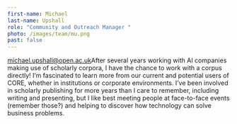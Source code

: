 ```yaml
---
first-name: Michael
last-name: Upshall
role: "Community and Outreach Manager "
photo: /images/team/mu.png
past: false
---
```

[michael.upshall@open.ac.uk](michael.upshall@open.ac.uk)[](michael.upshall@open.ac.uk)[](michael.upshall@open.ac.uk)After several years working with AI companies making use of scholarly corpora, I have the chance to work with a corpus directly! I’m fascinated to learn more from our current and potential users of CORE, whether in institutions or corporate environments. I’ve been involved in scholarly publishing for more years than I care to remember, including writing and presenting, but I like best meeting people at face-to-face events (remember those?) and helping to discover how technology can solve business problems.